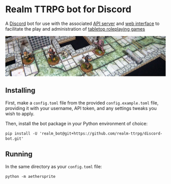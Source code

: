 # Realm TTRPG bot for Discord

A [Discord][] bot for use with the associated [API server][] and
[web interface][] to facilitate the play and administration of
[tabletop roleplaying games][]

![realm](https://raw.githubusercontent.com/realm-ttrpg/discord-bot/assets/realm.jpg)

## Installing

First, make a `config.toml` file from the provided `config.example.toml` file,
providing it with your username, API token, and any settings tweaks you wish to
apply.

Then, install the bot package in your Python environment of choice:

```shell
pip install -U 'realm_bot@git+https://github.com/realm-ttrpg/discord-bot.git'
```

## Running

In the same directory as your `config.toml` file:

```shell
python -m aethersprite
```

[api server]: https://github.com/realm-ttrpg/api-server
[discord]: https://discord.com
[tabletop roleplaying games]: https://en.wikipedia.org/wiki/Tabletop_role-playing_game
[web interface]: https://github.com/realm-ttrpg/web-interface
